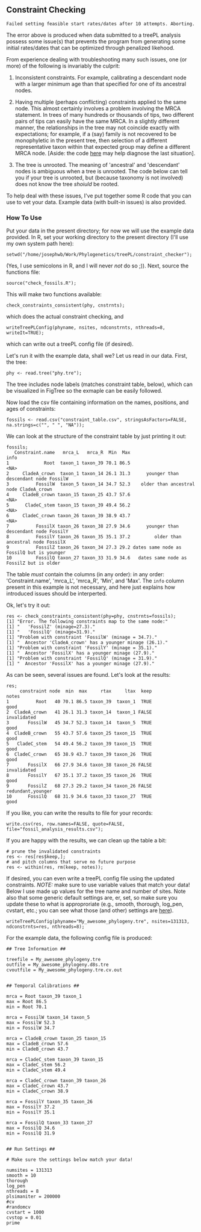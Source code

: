 ## Constraint Checking

```
Failed setting feasible start rates/dates after 10 attempts. Aborting.
```
The error above is produced when data submitted to a treePL analysis possess some issue(s) that prevents the program from generating some initial rates/dates that can be optimized through penalized likehood.

From experience dealing with troubleshooting many such issues, one (or more) of the following is invariably the culprit:

1. Inconsistent constraints. For example, calibrating a descendant node with a larger minimum age than that specified for one of its ancestral nodes.

2. Having multiple (perhaps conflicting) constraints applied to the same node. This almost certainly involves a problem involving the MRCA statement. In trees of many hundreds or thousands of tips, two different pairs of tips can easily have the same MRCA. In a slightly different manner, the relationships in the tree may not coincide exactly with expectations; for example, if a (say) family is not recovered to be monophyletic in the present tree, then selection of a different representative taxon within that expected group may define a different MRCA node. [Aside: the code [here](https://gist.github.com/josephwb/f3d35f8833a07f71002af7726b12652b) may help diagnose the last situation].

3. The tree is unrooted. The meaning of 'ancestral' and 'descendant' nodes is ambiguous when a tree is unrooted. The code below can tell you if your tree is unrooted, but (because taxonomy is not involved) does not know the tree _shoiuld_ be rooted.


To help deal with these issues, I've put together some R code that you can use to vet your data. Example data (with built-in issues) is also provided.

### How To Use

Put your data in the present directory; for now we will use the example data provided. In R, set your working directory to the present directory (I'll use my own system path here):

```
setwd("/home/josephwb/Work/Phylogenetics/treePL/constraint_checker");
```
(Yes, I use semicolons in R, and I will never _not_ do so ;)). Next, source the functions file:
```
source("check_fossils.R");
```
This will make two functions available:
```
check_constraints_consistent(phy, cnstrnts);
```
which does the actual constraint checking, and
```
writeTreePLConfig(phyname, nsites, ndconstrnts, nthreads=8, writeIt=TRUE);
```
which can write out a treePL config file (if desired).

Let's run it with the example data, shall we? Let us read in our data. First, the tree:
```
phy <- read.tree("phy.tre");
```
The tree includes node labels (matches constraint table, below), which can be visualized in FigTree so the exmaple can be easily followed.

Now load the csv file containing information on the names, positions, and ages of constraints:
```
fossils <- read.csv("constraint_table.csv", stringsAsFactors=FALSE, na.strings=c("", " ", "NA"));
```
We can look at the structure of the constraint table by just printing it out:
```
fossils;
   Constraint.name   mrca_L   mrca_R  Min  Max                                      info
1             Root  taxon_1 taxon_39 70.1 86.5                                      <NA>
2     CladeA_crown  taxon_1 taxon_14 26.1 31.3      younger than descendant node FossilW
3          FossilW  taxon_5 taxon_14 34.7 52.3    older than ancestral node CladeA_crown
4     CladeB_crown taxon_15 taxon_25 43.7 57.6                                      <NA>
5      CladeC_stem taxon_15 taxon_39 49.4 56.2                                      <NA>
6     CladeC_crown taxon_26 taxon_39 38.9 43.7                                      <NA>
7          FossilX taxon_26 taxon_38 27.9 34.6      younger than descendant node FossilY
8          FossilY taxon_26 taxon_35 35.1 37.2         older than ancestral node FossilX
9          FossilZ taxon_26 taxon_34 27.3 29.2 dates same node as FossilQ but is younger
10         FossilQ taxon_27 taxon_33 31.9 34.6   dates same node as FossilZ but is older
```
The table _must_ contain the columns (in any order): in any order:
'Constraint.name', 'mrca_L', 'mrca_R', 'Min', and 'Max'. The `info` column present in this example is not necessary, and here just explains how introduced issues should be interperted. 

Ok, let's try it out:
```
res <- check_constraints_consistent(phy=phy, cnstrnts=fossils);
[1] "Error. The following constraints map to the same node:"
[1] "   'FossilZ' (minage=27.3)."
[1] "   'FossilQ' (minage=31.9)."
[1] "Problem with constraint 'FossilW' (minage = 34.7)."
[1] "  Ancestor 'CladeA_crown' has a younger minage (26.1)."
[1] "Problem with constraint 'FossilY' (minage = 35.1)."
[1] "  Ancestor 'FossilX' has a younger minage (27.9)."
[1] "Problem with constraint 'FossilQ' (minage = 31.9)."
[1] "  Ancestor 'FossilX' has a younger minage (27.9)."
```
As can be seen, several issues are found. Let's look at the results:
```
res;
     constraint node  min  max     rtax     ltax  keep             notes
1          Root   40 70.1 86.5 taxon_39  taxon_1  TRUE              good
2  CladeA_crown   41 26.1 31.3 taxon_14  taxon_1 FALSE       invalidated
3       FossilW   45 34.7 52.3 taxon_14  taxon_5  TRUE              good
4  CladeB_crown   55 43.7 57.6 taxon_25 taxon_15  TRUE              good
5   CladeC_stem   54 49.4 56.2 taxon_39 taxon_15  TRUE              good
6  CladeC_crown   65 38.9 43.7 taxon_39 taxon_26  TRUE              good
7       FossilX   66 27.9 34.6 taxon_38 taxon_26 FALSE       invalidated
8       FossilY   67 35.1 37.2 taxon_35 taxon_26  TRUE              good
9       FossilZ   68 27.3 29.2 taxon_34 taxon_26 FALSE redundant,younger
10      FossilQ   68 31.9 34.6 taxon_33 taxon_27  TRUE              good
```
If you like, you can write the results to file for your records:
```
write.csv(res, row.names=FALSE, quote=FALSE, file="fossil_analysis_results.csv");
```
If you are happy with the results, we can clean up the table a bit:
```
# prune the invalidated constraints
res <- res[res$keep,];
# and pitch columns that serve no future purpose
res <- within(res, rm(keep, notes));
```
If desired, you can even write a treePL config file using the updated constraints. *NOTE:* make sure to use variable values that match your data! Below I use made up values for the tree name and number of sites. Note also that some generic default settings are, er, set, so make sure you update these to what is approproriate (e.g., smooth, thorough, log_pen, cvstart, etc.; you can see what those (and other) settings are [here](https://github.com/blackrim/treePL/wiki/Run-Options)).
```
writeTreePLConfig(phyname="My_awesome_phylogeny.tre", nsites=131313, ndconstrnts=res, nthreads=8);
```
For the example data, the following config file is produced:
```
## Tree Information ##

treefile = My_awesome_phylogeny.tre
outfile = My_awesome_phylogeny.d8s.tre
cvoutfile = My_awesome_phylogeny.tre.cv.out


## Temporal Calibrations ##

mrca = Root taxon_39 taxon_1
max = Root 86.5
min = Root 70.1

mrca = FossilW taxon_14 taxon_5
max = FossilW 52.3
min = FossilW 34.7

mrca = CladeB_crown taxon_25 taxon_15
max = CladeB_crown 57.6
min = CladeB_crown 43.7

mrca = CladeC_stem taxon_39 taxon_15
max = CladeC_stem 56.2
min = CladeC_stem 49.4

mrca = CladeC_crown taxon_39 taxon_26
max = CladeC_crown 43.7
min = CladeC_crown 38.9

mrca = FossilY taxon_35 taxon_26
max = FossilY 37.2
min = FossilY 35.1

mrca = FossilQ taxon_33 taxon_27
max = FossilQ 34.6
min = FossilQ 31.9


## Run Settings ##

# Make sure the settings below match your data!

numsites = 131313
smooth = 10
thorough
log_pen
nthreads = 8
plsimaniter = 200000
#cv
#randomcv
cvstart = 1000
cvstop = 0.01
prime
```